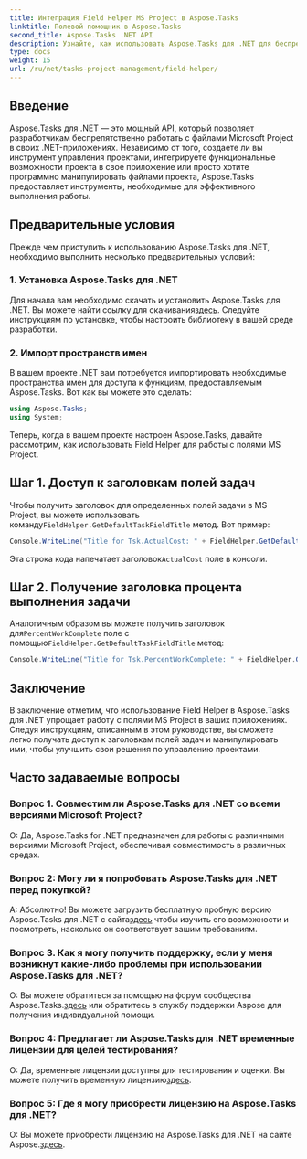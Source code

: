 ```yaml
---
title: Интеграция Field Helper MS Project в Aspose.Tasks
linktitle: Полевой помощник в Aspose.Tasks
second_title: Aspose.Tasks .NET API
description: Узнайте, как использовать Aspose.Tasks для .NET для беспрепятственной работы с файлами MS Project.
type: docs
weight: 15
url: /ru/net/tasks-project-management/field-helper/
---
```

## Введение

Aspose.Tasks для .NET — это мощный API, который позволяет разработчикам беспрепятственно работать с файлами Microsoft Project в своих .NET-приложениях. Независимо от того, создаете ли вы инструмент управления проектами, интегрируете функциональные возможности проекта в свое приложение или просто хотите программно манипулировать файлами проекта, Aspose.Tasks предоставляет инструменты, необходимые для эффективного выполнения работы.

## Предварительные условия

Прежде чем приступить к использованию Aspose.Tasks для .NET, необходимо выполнить несколько предварительных условий:

### 1. Установка Aspose.Tasks для .NET

 Для начала вам необходимо скачать и установить Aspose.Tasks для .NET. Вы можете найти ссылку для скачивания[здесь](https://releases.aspose.com/tasks/net/). Следуйте инструкциям по установке, чтобы настроить библиотеку в вашей среде разработки.

### 2. Импорт пространств имен

В вашем проекте .NET вам потребуется импортировать необходимые пространства имен для доступа к функциям, предоставляемым Aspose.Tasks. Вот как вы можете это сделать:

```csharp
using Aspose.Tasks;
using System;

```

Теперь, когда в вашем проекте настроен Aspose.Tasks, давайте рассмотрим, как использовать Field Helper для работы с полями MS Project.

## Шаг 1. Доступ к заголовкам полей задач

 Чтобы получить заголовок для определенных полей задачи в MS Project, вы можете использовать команду`FieldHelper.GetDefaultTaskFieldTitle` метод. Вот пример:

```csharp
Console.WriteLine("Title for Tsk.ActualCost: " + FieldHelper.GetDefaultTaskFieldTitle(Tsk.ActualCost.KeyType));
```

 Эта строка кода напечатает заголовок`ActualCost` поле в консоли.

## Шаг 2. Получение заголовка процента выполнения задачи

 Аналогичным образом вы можете получить заголовок для`PercentWorkComplete` поле с помощью`FieldHelper.GetDefaultTaskFieldTitle` метод:

```csharp
Console.WriteLine("Title for Tsk.PercentWorkComplete: " + FieldHelper.GetDefaultTaskFieldTitle(Tsk.PercentWorkComplete.KeyType));
```

## Заключение

В заключение отметим, что использование Field Helper в Aspose.Tasks для .NET упрощает работу с полями MS Project в ваших приложениях. Следуя инструкциям, описанным в этом руководстве, вы сможете легко получать доступ к заголовкам полей задач и манипулировать ими, чтобы улучшить свои решения по управлению проектами.

## Часто задаваемые вопросы

### Вопрос 1. Совместим ли Aspose.Tasks для .NET со всеми версиями Microsoft Project?

О: Да, Aspose.Tasks for .NET предназначен для работы с различными версиями Microsoft Project, обеспечивая совместимость в различных средах.

### Вопрос 2: Могу ли я попробовать Aspose.Tasks для .NET перед покупкой?

 А: Абсолютно! Вы можете загрузить бесплатную пробную версию Aspose.Tasks для .NET с сайта[здесь](https://releases.aspose.com/) чтобы изучить его возможности и посмотреть, насколько он соответствует вашим требованиям.

### Вопрос 3. Как я могу получить поддержку, если у меня возникнут какие-либо проблемы при использовании Aspose.Tasks для .NET?

 О: Вы можете обратиться за помощью на форум сообщества Aspose.Tasks.[здесь](https://forum.aspose.com/c/tasks/15) или обратитесь в службу поддержки Aspose для получения индивидуальной помощи.

### Вопрос 4: Предлагает ли Aspose.Tasks для .NET временные лицензии для целей тестирования?

 О: Да, временные лицензии доступны для тестирования и оценки. Вы можете получить временную лицензию[здесь](https://purchase.aspose.com/temporary-license/).

### Вопрос 5: Где я могу приобрести лицензию на Aspose.Tasks для .NET?

 О: Вы можете приобрести лицензию на Aspose.Tasks для .NET на сайте Aspose.[здесь](https://purchase.aspose.com/buy).